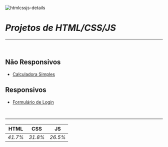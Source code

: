 ![htmlcssjs-details](https://user-images.githubusercontent.com/73148019/117894450-bc5b4700-b292-11eb-96f6-69b9412a71ab.png)

# *Projetos de HTML/CSS/JS*
  
***
 
<br>
  
## Não Responsivos

  * [Calculadora Simples](https://github.com/arriaoedu123/web-projetos/tree/main/projeto01-calculadora_simples)

## Responsivos

  * [Formulário de Login](https://github.com/arriaoedu123/web-projetos/tree/main/projeto02-login_form)

<br>

***

**HTML** | **CSS** | **JS**
--- | --- | ---
*41.7%* | *31.8%* | *26.5%*
